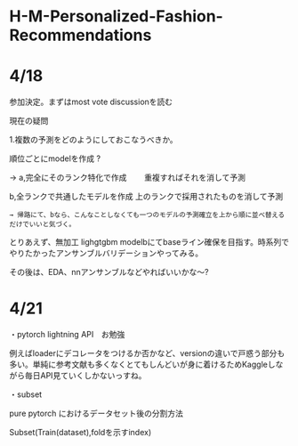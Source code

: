 # H-M-Personalized-Fashion-Recommendations


# 4/18
参加決定。まずはmost vote discussionを読む

現在の疑問

1.複数の予測をどのようにしておこなうべきか。

順位ごとにmodelを作成 ?

→ a,完全にそのランク特化で作成
　　重複すればそれを消して予測
  　
  
  b,全ランクで共通したモデルを作成
    上のランクで採用されたものを消して予測
    
    → 帰路にて、bなら、こんなことしなくても一つのモデルの予測確立を上から順に並べ替えるだけでいいと気づく。
    
 
とりあえず、無加工 lighgtgbm modelbにてbaseライン確保を目指す。時系列でやりたかったアンサンブルバリデーションやってみる。

その後は、EDA、nnアンサンブルなどやればいいかな～?
   


# 4/21

・pytorch lightning API　お勉強

例えばloaderにデコレータをつけるか否かなど、versionの違いで戸惑う部分も多い。単純に参考文献も多くなくとてもしんどいが身に着けるためKaggleしながら毎日API見ていくしかないっすね。

・subset

pure pytorch におけるデータセット後の分割方法

Subset(Train(dataset),foldを示すindex)

